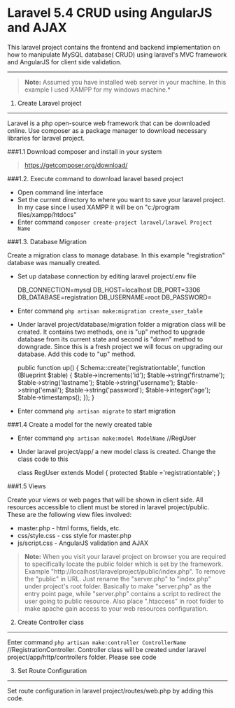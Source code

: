 Laravel  5.4 CRUD using AngularJS and AJAX
=====================

This laravel project contains the frontend and backend implementation on how to manipulate MySQL database( CRUD) using laravel's MVC framework and AngularJS for client side validation.

----------
> **Note:**  Assumed you have installed web server in your machine. In this example I used XAMPP for my windows machine.*

1. Create Laravel project
-------------

Laravel is a php open-source web framework that can be downloaded online. Use composer as a package manager to download necessary libraries for laravel project.

###1.1 Download composer and install in your system

>  https://getcomposer.org/download/

###1.2. Execute command to download laravel based project

 - Open command line interface
 - Set the current directory to where you want to save your laravel project. In my case since I used XAMPP it will be on "c:/program files/xampp/htdocs"
 - Enter  command  `composer create-project laravel/laravel Project Name`

###1.3. Database Migration

Create a migration class to manage database. In this example "registration" database was manually created.

 - Set up database connection by editing laravel project/.env file
 
     DB_CONNECTION=mysql
    DB_HOST=localhost
    DB_PORT=3306
    DB_DATABASE=registration
    DB_USERNAME=root
    DB_PASSWORD=
    
 -	Enter command `php artisan make:migration create_user_table`
 -	Under laravel project/database/migration folder a migration class will be created. It contains two methods, one is "up" method to upgrade database from its current state and second is "down" method to downgrade. Since this is a fresh project we will focus on upgrading our database. Add this code to "up" method.
 

     public function up()
    {
      Schema::create('registrationtable', function (Blueprint $table) {
      $table->increments('id');
      $table->string('firstname');
      $table->string('lastname');
      $table->string('username');
      $table->string('email');
      $table->string('password');
      $table->integer('age');
      $table->timestamps();
      });
    }

 -	Enter  command  `php artisan migrate` to start migration

###1.4 Create a model for the newly created table

 - Enter command `php artisan make:model ModelName` //RegUser
 -	Under laravel project/app/ a new model class is created.  Change the class code to this

     class RegUser extends Model
    {
        protected $table ='registrationtable';
    }

###1.5 Views

Create your views or web pages that will be shown in client side. All resources accessible to client must be stored in laravel project/public. These are the following view files involved:

 - master.php - html forms, fields, etc.
 -  css/style.css - css style for master.php
 - js/script.css - AngularJS validation and AJAX

> **Note:**  When you visit your laravel project on browser you are required to specifically locate the public folder which is set by the framework. Example "http://localhost/laravelproject/public/index.php". To remove the "public" in URL. Just rename the "server.php" to "index.php" under project's root folder. Basically to make "server.php" as the entry point page, while "server.php" contains a script to redirect the user going to public resource. Also place ".htaccess" in root folder to make apache gain access to your web resources configuration.

2. Create Controller class
-------------

Enter command `php artisan make:controller ControllerName` //RegistrationController. Controller class will be created under laravel project/app/http/controllers folder. Please see code

3. Set Route Configuration
-------------
Set route configuration in laravel project/routes/web.php by adding this code.
